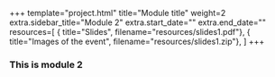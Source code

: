 +++
template="project.html"
title="Module title"
weight=2
extra.sidebar_title="Module 2"
extra.start_date=""
extra.end_date=""
resources=[
    { title="Slides", filename="resources/slides1.pdf"},
    { title="Images of the event", filename="resources/slides1.zip"},
]
+++
 

 ### This is module 2